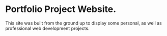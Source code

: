 # Portfolio Project Website.

This site was built from the ground up to display some personal, as well as professional web development projects.
